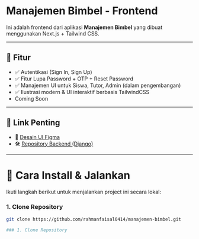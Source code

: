# Manajemen Bimbel - Frontend

Ini adalah frontend dari aplikasi **Manajemen Bimbel** yang dibuat menggunakan Next.js + Tailwind CSS.

---

## 🎯 Fitur

- ✅ Autentikasi (Sign In, Sign Up)
- ✅ Fitur Lupa Password + OTP + Reset Password
- ✅ Manajemen UI untuk Siswa, Tutor, Admin (dalam pengembangan)
- ✅ Ilustrasi modern & UI interaktif berbasis TailwindCSS
- Coming Soon

---

## 📐 Link Penting

- 🎨 [Desain UI Figma](https://www.figma.com/design/xJptZfx4oK4eYOSoDRPeAE/UI-UX-LMS---Gluon-IT?node-id=0-1&t=0Rk034BKqJzwQqM3-1)
- 🛠️ [Repository Backend (Django)](https://github.com/rahmanfaisal0414/backend_bimbel)

---

# 🚀 Cara Install & Jalankan

Ikuti langkah berikut untuk menjalankan project ini secara lokal:

### 1. Clone Repository

```bash
git clone https://github.com/rahmanfaisal0414/manajemen-bimbel.git

### 1. Clone Repository
